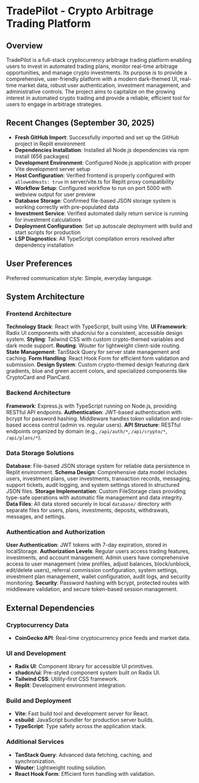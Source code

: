 # TradePilot - Crypto Arbitrage Trading Platform

## Overview
TradePilot is a full-stack cryptocurrency arbitrage trading platform enabling users to invest in automated trading plans, monitor real-time arbitrage opportunities, and manage crypto investments. Its purpose is to provide a comprehensive, user-friendly platform with a modern dark-themed UI, real-time market data, robust user authentication, investment management, and administrative controls. The project aims to capitalize on the growing interest in automated crypto trading and provide a reliable, efficient tool for users to engage in arbitrage strategies.

## Recent Changes (September 30, 2025)
- **Fresh GitHub Import**: Successfully imported and set up the GitHub project in Replit environment
- **Dependencies Installation**: Installed all Node.js dependencies via npm install (656 packages)
- **Development Environment**: Configured Node.js application with proper Vite development server setup
- **Host Configuration**: Verified frontend is properly configured with `allowedHosts: true` in server/vite.ts for Replit proxy compatibility
- **Workflow Setup**: Configured workflow to run on port 5000 with webview output for user preview
- **Database Storage**: Confirmed file-based JSON storage system is working correctly with pre-populated data
- **Investment Service**: Verified automated daily return service is running for investment calculations
- **Deployment Configuration**: Set up autoscale deployment with build and start scripts for production
- **LSP Diagnostics**: All TypeScript compilation errors resolved after dependency installation

## User Preferences
Preferred communication style: Simple, everyday language.

## System Architecture

### Frontend Architecture
**Technology Stack**: React with TypeScript, built using Vite.
**UI Framework**: Radix UI components with shadcn/ui for a consistent, accessible design system.
**Styling**: Tailwind CSS with custom crypto-themed variables and dark mode support.
**Routing**: Wouter for lightweight client-side routing.
**State Management**: TanStack Query for server state management and caching.
**Form Handling**: React Hook Form for efficient form validation and submission.
**Design System**: Custom crypto-themed design featuring dark gradients, blue and green accent colors, and specialized components like CryptoCard and PlanCard.

### Backend Architecture
**Framework**: Express.js with TypeScript running on Node.js, providing RESTful API endpoints.
**Authentication**: JWT-based authentication with bcrypt for password hashing. Middleware handles token validation and role-based access control (admin vs. regular users).
**API Structure**: RESTful endpoints organized by domain (e.g., `/api/auth/*`, `/api/crypto/*`, `/api/plans/*`).

### Data Storage Solutions
**Database**: File-based JSON storage system for reliable data persistence in Replit environment.
**Schema Design**: Comprehensive data model includes users, investment plans, user investments, transaction records, messaging, support tickets, audit logging, and system settings stored in structured JSON files.
**Storage Implementation**: Custom FileStorage class providing type-safe operations with automatic file management and data integrity.
**Data Files**: All data stored securely in local `database/` directory with separate files for users, plans, investments, deposits, withdrawals, messages, and settings.

### Authentication and Authorization
**User Authentication**: JWT tokens with 7-day expiration, stored in localStorage.
**Authorization Levels**: Regular users access trading features, investments, and account management. Admin users have comprehensive access to user management (view profiles, adjust balances, block/unblock, edit/delete users), referral commission configuration, system settings, investment plan management, wallet configuration, audit logs, and security monitoring.
**Security**: Password hashing with bcrypt, protected routes with middleware validation, and secure token-based session management.

## External Dependencies

### Cryptocurrency Data
- **CoinGecko API**: Real-time cryptocurrency price feeds and market data.

### UI and Development
- **Radix UI**: Component library for accessible UI primitives.
- **shadcn/ui**: Pre-styled component system built on Radix UI.
- **Tailwind CSS**: Utility-first CSS framework.
- **Replit**: Development environment integration.

### Build and Deployment
- **Vite**: Fast build tool and development server for React.
- **esbuild**: JavaScript bundler for production server builds.
- **TypeScript**: Type safety across the application stack.

### Additional Services
- **TanStack Query**: Advanced data fetching, caching, and synchronization.
- **Wouter**: Lightweight routing solution.
- **React Hook Form**: Efficient form handling with validation.